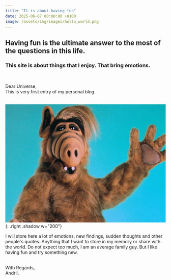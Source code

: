 ```yaml
---
title: "It is about having fun"
date: 2025-06-07 00:00:00 +0100
image: /assets/img/images/hello_world.png
---
```


<h2>Having fun is the ultimate answer to the most of the questions in this life.</h2>
<h3>This site is about things that I enjoy. That bring emotions.</h3><br>

Dear Universe,<br>
This is very first entry of my personal blog.<br><br>

![Desktop View](/assets/img/images/alf_greeting.png){: .right .shadow w="200"}

I will store here a lot of emotions, new findings, sudden thoughts and other people's quotes. Anything that I want to store in my memory or share with the world. Do not expect too much, I am an average family guy. But I like having fun and try something new.<br><br>



With Regards,<br>
Andrii.